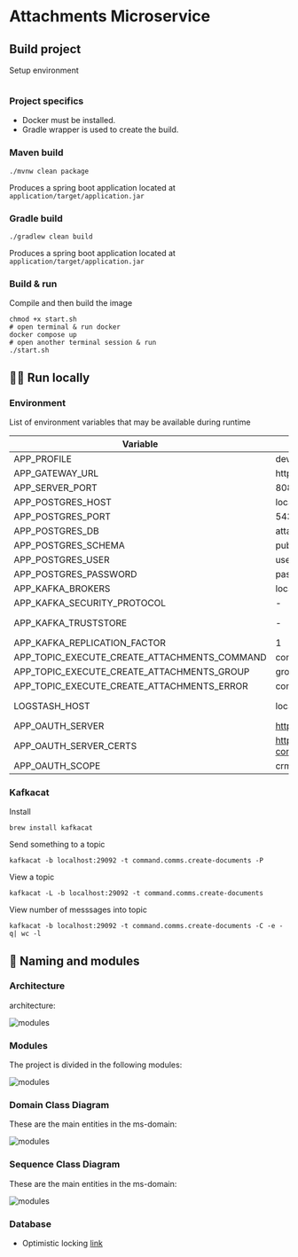 # Attachments Microservice

## Build project
Setup environment
```shell
```

### Project specifics
- Docker must be installed.
- Gradle wrapper is used to create the build.

### Maven build
```shell
./mvnw clean package
```
Produces a spring boot application located at `application/target/application.jar`

### Gradle build
```shell
./gradlew clean build
```
Produces a spring boot application located at `application/target/application.jar`

### Build & run

Compile and then build the image
```shell
chmod +x start.sh
# open terminal & run docker 
docker compose up
# open another terminal session & run
./start.sh
```

## :running_man: Run locally

### Environment
List of environment variables that may be available during runtime

| Variable | default | Description |
| --- | --- | --- |
| APP_PROFILE | dev, stg, pro | profile |
| APP_GATEWAY_URL | http://.... | gateway url |
| APP_SERVER_PORT | 8080 | server port |
| APP_POSTGRES_HOST | localhost | wglink host of postgres |
| APP_POSTGRES_PORT | 5432 | wglink postgres port |
| APP_POSTGRES_DB | attachments | wglink postgres database |
| APP_POSTGRES_SCHEMA | public | - |
| APP_POSTGRES_USER | user | - |
| APP_POSTGRES_PASSWORD | password | - |
| APP_KAFKA_BROKERS | localhost:29092 | - |
| APP_KAFKA_SECURITY_PROTOCOL | - | For secure communication use: SSL |
| APP_KAFKA_TRUSTSTORE | - | For secure communication use: /application/kafka.client.truststore.jks |
| APP_KAFKA_REPLICATION_FACTOR | 1 | should be increased on production |
| APP_TOPIC_EXECUTE_CREATE_ATTACHMENTS_COMMAND | command.comms.create-documents | kafka topic command |
| APP_TOPIC_EXECUTE_CREATE_ATTACHMENTS_GROUP | group.comms.documents| kafka topic group |
| APP_TOPIC_EXECUTE_CREATE_ATTACHMENTS_ERROR | command.comms.create-documents.dlq | kafka topic dlq |
| LOGSTASH_HOST | localhost:5000 | Not used unless "logstash" is spring profile is active |
| APP_OAUTH_SERVER | https://dev.jandrinet.com/auth/realms/jandrinet | - |
| APP_OAUTH_SERVER_CERTS | https://dev.jandrinet.com/auth/realms/jandrinet/protocol/openid-connect/certs | - |
| APP_OAUTH_SCOPE | crm-attachments | - |

### Kafkacat
Install</br>
```
brew install kafkacat
```

Send something to a topic</br>
```
kafkacat -b localhost:29092 -t command.comms.create-documents -P
```

View a topic</br>
```
kafkacat -L -b localhost:29092 -t command.comms.create-documents
```

View number of messsages into topic</br>
```
kafkacat -b localhost:29092 -t command.comms.create-documents -C -e -q| wc -l
```

## :jigsaw: Naming and modules

### Architecture
architecture:

![modules](assets/architecture.png "Modules")

### Modules
The project is divided in the following modules:

![modules](assets/modules.png "Modules")

### Domain Class Diagram
These are the main entities in the ms-domain:

![modules](assets/domain.png "Modules")

### Sequence Class Diagram
These are the main entities in the ms-domain:

![modules](assets/sequence_diagram.png "Modules")

### Database
* Optimistic locking [link](https://docs.spring.io/spring-data/r2dbc/docs/current/reference/html/#r2dbc.optimistic-locking)
